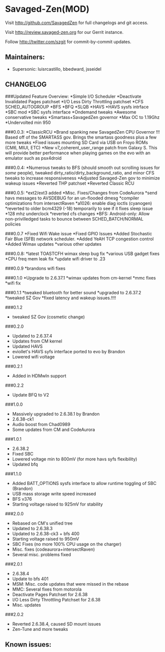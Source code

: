 Savaged-Zen(MOD)
===============

Visit http://github.com/SavagedZen for full changelogs and git access.

Visit http://review.savaged-zen.org for our Gerrit instance.

Follow http://twitter.com/szgit for commit-by-commit updates.

Maintainers:
------------
* Supersonic: luisrcastillo, bbedward, jsseidel

CHANGELOG
---------
###Updated Feature Overview:
*Simple I/O Scheduler
*Deactivate Invalidated Pages patchset
*I/O Less Dirty Throttling patchset
*CFS SCHED_AUTOGROUP
*BFS
*BFQ
*SLQB
*HAVS
*HAVS sysfs intrface
*SBC mod
*SBC sysfs interface
*Ondemand tweaks
*Awesome conservative tweaks
*Smartass+SavagedZen governor
*Max OC to 1.19Ghz
*Undervolted min 950

###0.0.3:
*ClassicRCU
*Brand spanking new SavagedZen CPU Governor !!! Based off of the SMARTASS gov. Brings the smartass goodness plus a few more tweaks
*Fixed issues mounting SD Card via USB on Froyo ROMs (CM6, MIUI, ETC)
*New v7_coherent_user_range patch from Galaxy S. This will provide better performance when playing games on the evo with an emulator such as psx4droid

###0.0.4:
*Numerous tweaks to BFS (should smooth out scrolling issues for *some* people), tweaked dirty_ratio/dirty_background_ratio, and minor CFS tweaks to increase responsiveness
*Adjusted Savaged-Zen gov to minimize wakeup issues
*Reverted THP patchset
*Reverted Classic RCU

###0.0.5:
*ext2/ext3 added
*Misc. Fixes/Changes from CodeAurora
*send havs messages to AVSDEBUG for an un-flooded dmesg
*compiler optimizations from intersectRaven
*a1026: enable diag ioctls (cyanogen)
*reverted to older bcm4329 (-18) temporarily to see if it fixes sleep issue
*128 mhz underclock
*reverted cfs changes
*BFS: Android-only: Allow non-privilledged tasks to bounce between SCHED_BATCH/NORMAL policies

###0.0.7
*Fixed Wifi Wake issue
*Fixed GPIO Issues
*Added Stochastic Fair Blue (SFB) network scheduler.
*Added YeAH TCP congestion control
*Added Wimax updates
*various other updates

###0.0.8:
*latest TOASTCFH wimax sleep bug fix
*various USB gadget fixes
*CPU freq mem leak fix
*update wifi driver to .23

###0.0.9
*brandons wifi fixes

###0.1.0
*Upgrade to 2.6.37.1
*wimax updates from cm-kernel
*mmc fixes
*wifi fix

###0.1.1
*tweaked bluetooth for better sound
*upgraded to 2.6.37.2
*tweaked SZ Gov
*fixed latency and wakeup issues.!!!!

###0.1.2
* tweaked SZ Gov (cosmetic change)

###0.2.0
* Updated to 2.6.37.4
* Updates from CM kernel
* Updated HAVS
* eviollet's HAVS syfs interface ported to evo by Brandon
* Lowered wifi voltage 

###0.2.1
* Added in HDMwIn support

###0.2.2
* Update BFQ to V2

###1.0.0
* Massively upgraded to 2.6.38.1 by Brandon
* 2.6.38-ck1
* Audio boost from Chad0989
* Some updates from CM and CodeAurora

###1.0.1
* 2.6.38.2
* Fixed SBC
* Lowered voltage min to 800mV (for more havs syfs flexibility)
* Updated bfq

###1.1.0
* Added BATT_OPTIONS sysfs interface to allow runtime toggling of SBC (Brandon)
* USB mass storage write speed increased
* BFS v376
* Starting voltage raised to 925mV for stability

###2.0.0
* Rebased on CM's unified tree
* Updated to 2.6.38.3
* Updated to 2.6.38-ck3 + bfs 400
* Starting voltage raised to 950mV
* SBC Fixes (no more 100% CPU usage on the charger)
* Misc. fixes (codeaurora+intersectRaven)
* Several misc. problems fixed

###2.0.1
* 2.6.38.4
* Update to bfs 401
* MSM: Misc. code updates that were missed in the rebase
* MMC: Several fixes from motorola
* Deactivate Pages Patchset for 2.6.38
* I/O Less Dirty Throttling Patchset for 2.6.38
* Misc. updates

###2.0.2
* Reverted 2.6.38.4, caused SD mount issues
* Zen-Tune and more tweaks

Known issues:
-------------
